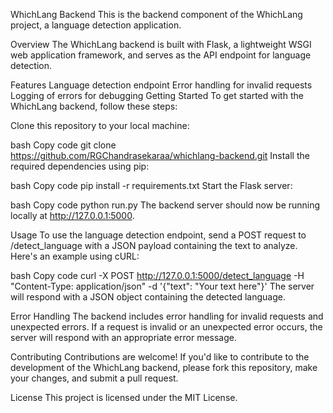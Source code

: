 WhichLang Backend
This is the backend component of the WhichLang project, a language detection application.

Overview
The WhichLang backend is built with Flask, a lightweight WSGI web application framework, and serves as the API endpoint for language detection.

Features
Language detection endpoint
Error handling for invalid requests
Logging of errors for debugging
Getting Started
To get started with the WhichLang backend, follow these steps:

Clone this repository to your local machine:

bash
Copy code
git clone https://github.com/RGChandrasekaraa/whichlang-backend.git
Install the required dependencies using pip:

bash
Copy code
pip install -r requirements.txt
Start the Flask server:

bash
Copy code
python run.py
The backend server should now be running locally at http://127.0.0.1:5000.

Usage
To use the language detection endpoint, send a POST request to /detect_language with a JSON payload containing the text to analyze. Here's an example using cURL:

bash
Copy code
curl -X POST http://127.0.0.1:5000/detect_language -H "Content-Type: application/json" -d '{"text": "Your text here"}'
The server will respond with a JSON object containing the detected language.

Error Handling
The backend includes error handling for invalid requests and unexpected errors. If a request is invalid or an unexpected error occurs, the server will respond with an appropriate error message.

Contributing
Contributions are welcome! If you'd like to contribute to the development of the WhichLang backend, please fork this repository, make your changes, and submit a pull request.

License
This project is licensed under the MIT License.
